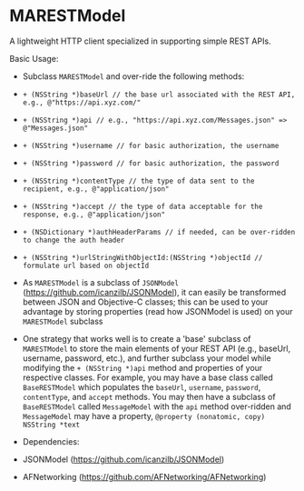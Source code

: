 # MARESTModel

A lightweight HTTP client specialized in supporting simple REST APIs.

Basic Usage:

* Subclass `MARESTModel` and over-ride the following methods:
 * `+ (NSString *)baseUrl // the base url associated with the REST API, e.g., @"https://api.xyz.com/"`
 * `+ (NSString *)api // e.g., "https://api.xyz.com/Messages.json" => @"Messages.json"`
 * `+ (NSString *)username // for basic authorization, the username`
 * `+ (NSString *)password // for basic authorization, the password`
 * `+ (NSString *)contentType // the type of data sent to the recipient, e.g., @"application/json"`
 * `+ (NSString *)accept // the type of data acceptable for the response, e.g., @"application/json"`
 * `+ (NSDictionary *)authHeaderParams // if needed, can be over-ridden to change the auth header` 
 * `+ (NSString *)urlStringWithObjectId:(NSString *)objectId // formulate url based on objectId`

* As `MARESTModel` is a subclass of `JSONModel` (https://github.com/icanzilb/JSONModel), it can easily be transformed between JSON and Objective-C classes; this can be used to your advantage by storing properties (read how JSONModel is used) on your `MARESTModel` subclass

* One strategy that works well is to create a 'base' subclass of `MARESTModel` to store the main elements of your REST API (e.g., baseUrl, username, password, etc.), and further subclass your model while modifying the `+ (NSString *)api` method and properties of your respective classes. For example, you may have a base class called `BaseRESTModel` which populates the `baseUrl`, `username`, `password`, `contentType`, and `accept` methods. You may then have a subclass of `BaseRESTModel` called `MessageModel` with the `api` method over-ridden and `MessageModel` may have a property, `@property (nonatomic, copy) NSString *text`

* Dependencies:
 * JSONModel (https://github.com/icanzilb/JSONModel)
 * AFNetworking (https://github.com/AFNetworking/AFNetworking)
